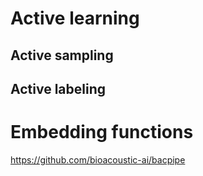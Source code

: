 # Active learning


## Active sampling

## Active labeling

# Embedding functions

https://github.com/bioacoustic-ai/bacpipe
